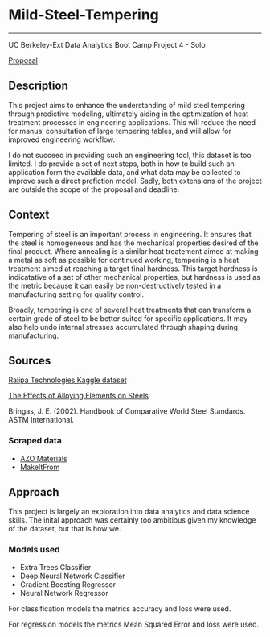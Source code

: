 # Mild-Steel-Tempering
---
UC Berkeley-Ext Data Analytics Boot Camp Project 4 - Solo

[Proposal](references/Nathan_project4_proposal.docx)

Description
---
This project aims to enhance the understanding of mild steel tempering through predictive modeling, ultimately aiding in the optimization of heat treatment processes in engineering applications. This will reduce the need for manual consultation of large tempering tables, and will allow for improved engineering workflow.

I do not succeed in providing such an engineering tool, this dataset is too limited. I do provide a set of next steps, both in how to build such an application form the available data, and what data may be collected to improve such a direct prefiction model. Sadly, both extensions of the project are outside the scope of the proposal and deadline.

Context
---
Tempering of steel is an important process in engineering. It ensures that the steel is homogeneous and has the mechanical properties desired of the final product. Where annealing is a similar heat treatement aimed at making a metal as soft as possible for continued working, tempering is a heat treatment aimed at reaching a target final hardness. This target hardness is indicatative of a set of other mechanical properties, but hardness is used as the metric because it can easily be non-destructively tested in a manufacturing setting for quality control.

Broadly, tempering is one of several heat treatments that can transform a certain grade of steel to be better suited for specific applications. It may also help undo internal stresses accumulated through shaping during manufacturing.

Sources
---
[Raiipa Technologies Kaggle dataset](https://www.kaggle.com/datasets/rgerschtzsauer/tempering-data-for-carbon-and-low-alloy-steels)

[The Effects of Alloying Elements on Steels](https://www.semanticscholar.org/paper/Christian-Doppler-Laboratory-for-Early-Stages-of-of-Maalekian/8b2503ef6e92e0452156547acb3f59e6c53e266c)

Bringas, J. E. (2002). Handbook of Comparative World Steel Standards. ASTM International.
 ### Scraped data
 * [AZO Materials](https://www.azom.com/)
 * [MakeItFrom](https://www.makeitfrom.com/)


Approach
---
This project is largely an exploration into data analytics and data science skills. The inital approach was certainly too ambitious given my knowledge of the dataset, but that is how we.

### Models used
* Extra Trees Classifier
* Deep Neural Network Classifier
* Gradient Boosting Regressor
* Neural Network Regressor

For classification models the metrics accuracy and loss were used.

For regression models the metrics Mean Squared Error and loss were used.


